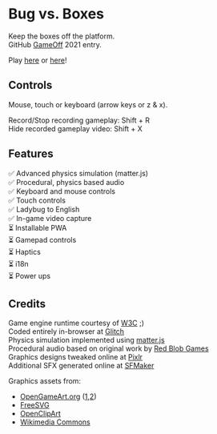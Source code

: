 # Bug vs. Boxes

Keep the boxes off the platform.  
GitHub [GameOff](https://itch.io/jam/game-off-2021) 2021 entry.

Play [here](https://bugvsboxes.glitch.me/) or [here](https://joegaffey.itch.io/bugvsboxes)!

## Controls
Mouse, touch or keyboard (arrow keys or z & x).

Record/Stop recording gameplay: Shift + R  
Hide recorded gameplay video: Shift + X

## Features

✅  Advanced physics simulation (matter.js)  
✅  Procedural, physics based audio  
✅  Keyboard and mouse controls  
✅  Touch controls  
✅  Ladybug to English  
✅  In-game video capture  
⏳  Installable PWA  
⏳  Gamepad controls  
⏳  Haptics  
⏳  i18n  
⏳  Power ups  


## Credits

Game engine runtime courtesy of [W3C](https://www.w3.org/wiki/Open_Web_Platform) ;)  
Coded entirely in-browser at [Glitch](https://glitch.com/edit/#!/bugvsboxes)  
Physics simulation implemented using [matter.js](https://brm.io/matter-js/)  
Procedural audio based on original work by [Red Blob Games](https://www.redblobgames.com/x/1618-webaudio/)  
Graphics designs tweaked online at [Pixlr](https://pixlr.com/)  
Additional SFX generated online at [SFMaker](https://www.leshylabs.com/apps/sfMaker/)  

Graphics assets from:
* [OpenGameArt.org](https://opengameart.org) ([1](https://opengameart.org/content/game-background-forest),[2](https://opengameart.org/content/cartoon-wooden-crate))  
* [FreeSVG](https://freesvg.org/ladybug-white-eyes)  
* [OpenClipArt](https://openclipart.org/detail/299762/simple-grasss)  
* [Wikimedia Commons](https://commons.wikimedia.org/wiki/File:Volkswagen_Beetle_car.svg)  